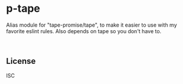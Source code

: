 ﻿
<!--#echo json="package.json" key="name" underline="=" -->
p-tape
======
<!--/#echo -->

<!--#echo json="package.json" key="description" -->
Alias module for &quot;tape-promise/tape&quot;, to make it easier to use with
my favorite eslint rules. Also depends on tape so you don&#39;t have to.
<!--/#echo -->



&nbsp;


License
-------
<!--#echo json="package.json" key=".license" -->
ISC
<!--/#echo -->
